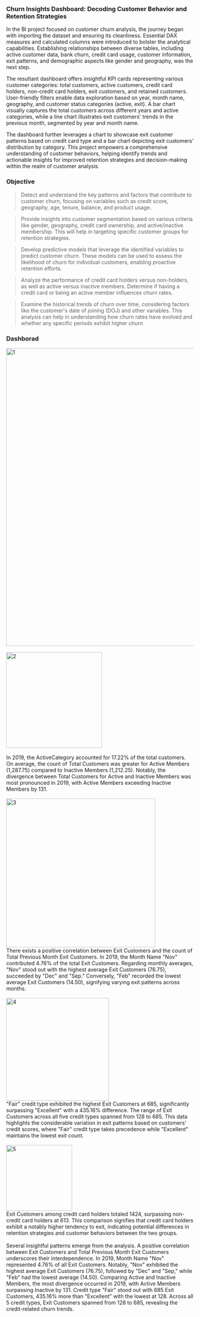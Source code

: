 ### Churn Insights Dashboard: Decoding Customer Behavior and Retention Strategies

In the BI project focused on customer churn analysis, the journey began with importing the dataset and ensuring its cleanliness. Essential DAX measures and calculated columns were introduced to bolster the analytical capabilities. Establishing relationships between diverse tables, including active customer data, bank churn, credit card usage, customer information, exit patterns, and demographic aspects like gender and geography, was the next step.

The resultant dashboard offers insightful KPI cards representing various customer categories: total customers, active customers, credit card holders, non-credit card holders, exit customers, and retained customers. User-friendly filters enable data exploration based on year, month name, geography, and customer status categories (active, exit). A bar chart visually captures the total customers across different years and active categories, while a line chart illustrates exit customers' trends in the previous month, segmented by year and month name.

The dashboard further leverages a chart to showcase exit customer patterns based on credit card type and a bar chart depicting exit customers' distribution by category. This project empowers a comprehensive understanding of customer behaviors, helping identify trends and actionable insights for improved retention strategies and decision-making within the realm of customer analysis.

### Objective

>Detect and understand the key patterns and factors that contribute to customer churn, focusing on variables such as credit score, geography, age, tenure, balance, and product usage.

>Provide insights into customer segmentation based on various criteria like gender, geography, credit card ownership, and active/inactive membership. This will help in targeting specific customer groups for retention strategies.

>Develop predictive models that leverage the identified variables to predict customer churn. These models can be used to assess the likelihood of churn for individual customers, enabling proactive retention efforts.

>Analyze the performance of credit card holders versus non-holders, as well as active versus inactive members. Determine if having a credit card or being an active member influences churn rates.

>Examine the historical trends of churn over time, considering factors like the customer's date of joining (DOJ) and other variables. This analysis can help in understanding how churn rates have evolved and whether any specific periods exhibit higher churn

### Dashborad
<img width="800" alt="1" src="https://github.com/ayushpanchal909/Customer-Churn-Dashboard/assets/142341609/8ea126de-66b8-4d3a-b90c-838ec976135b">
<br>
<br>
<img width="257" alt="2" src="https://github.com/ayushpanchal909/Customer-Churn-Dashboard/assets/142341609/8ac20aae-5454-4745-8e31-5f0ad7e9eab9">
<br>
<br>
In 2019, the ActiveCategory accounted for 17.22% of the total customers. On average, the count of Total Customers was greater for Active Members (1,287.75) compared to Inactive Members (1,212.25). Notably, the divergence between Total Customers for Active and Inactive Members was most pronounced in 2019, with Active Members exceeding Inactive Members by 131.
<br>
<br>
<img width="400" alt="3" src="https://github.com/ayushpanchal909/Customer-Churn-Dashboard/assets/142341609/91ae5435-ea1f-4627-8a5e-8960f67b8e26">
<br>
There exists a positive correlation between Exit Customers and the count of Total Previous Month Exit Customers. In 2019, the Month Name "Nov" contributed 4.76% of the total Exit Customers. Regarding monthly averages, "Nov" stood out with the highest average Exit Customers (76.75), succeeded by "Dec" and "Sep." Conversely, "Feb" recorded the lowest average Exit Customers (14.50), signifying varying exit patterns across months.
<br>
<br>
<img width="276" alt="4" src="https://github.com/ayushpanchal909/Customer-Churn-Dashboard/assets/142341609/4e95966b-9da6-4032-b473-84d49e315613">
<br>
"Fair" credit type exhibited the highest Exit Customers at 685, significantly surpassing "Excellent" with a 435.16% difference. The range of Exit Customers across all five credit types spanned from 128 to 685. This data highlights the considerable variation in exit patterns based on customers' credit scores, where "Fair" credit type takes precedence while "Excellent" maintains the lowest exit count.
<br>
<br>
<img width="177" alt="5" src="https://github.com/ayushpanchal909/Customer-Churn-Dashboard/assets/142341609/78786083-2f03-4822-a93c-61dea7bcaa47">

<br>
Exit Customers among credit card holders totaled 1424, surpassing non-credit card holders at 613. This comparison signifies that credit card holders exhibit a notably higher tendency to exit, indicating potential differences in retention strategies and customer behaviors between the two groups.
<br>
<br>
Several insightful patterns emerge from the analysis. A positive correlation between Exit Customers and Total Previous Month Exit Customers underscores their interdependence. In 2019, Month Name "Nov" represented 4.76% of all Exit Customers. Notably, "Nov" exhibited the highest average Exit Customers (76.75), followed by "Dec" and "Sep," while "Feb" had the lowest average (14.50). Comparing Active and Inactive Members, the most divergence occurred in 2019, with Active Members surpassing Inactive by 131. Credit type "Fair" stood out with 685 Exit Customers, 435.16% more than "Excellent" with the lowest at 128. Across all 5 credit types, Exit Customers spanned from 128 to 685, revealing the credit-related churn trends.
